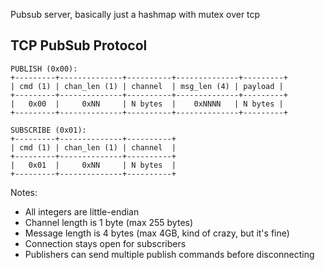 Pubsub server, basically just a hashmap with mutex over tcp

TCP PubSub Protocol
------------------
```
PUBLISH (0x00):
+---------+--------------+----------+--------------+---------+
| cmd (1) | chan_len (1) | channel  | msg_len (4) | payload |
+---------+--------------+----------+--------------+---------+
|   0x00  |     0xNN     | N bytes  |    0xNNNN   | N bytes |
+---------+--------------+----------+--------------+---------+

SUBSCRIBE (0x01): 
+---------+--------------+----------+
| cmd (1) | chan_len (1) | channel  |
+---------+--------------+----------+
|   0x01  |     0xNN     | N bytes  |
+---------+--------------+----------+
```

Notes:
- All integers are little-endian
- Channel length is 1 byte (max 255 bytes)
- Message length is 4 bytes (max 4GB, kind of crazy, but it's fine)
- Connection stays open for subscribers
- Publishers can send multiple publish commands before disconnecting
